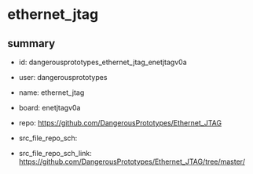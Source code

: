 # ethernet_jtag
 
## summary 
* id: dangerousprototypes_ethernet_jtag_enetjtagv0a
* user: dangerousprototypes
* name: ethernet_jtag
* board: enetjtagv0a
* repo: https://github.com/DangerousPrototypes/Ethernet_JTAG



* src_file_repo_sch: 
* src_file_repo_sch_link: https://github.com/DangerousPrototypes/Ethernet_JTAG/tree/master/






